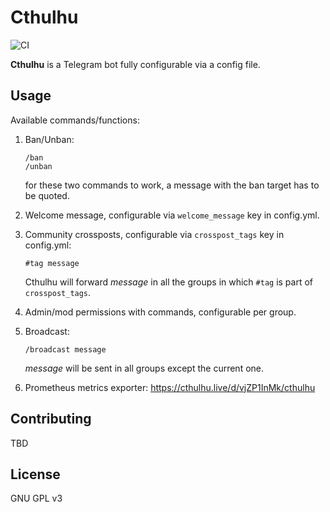 # Cthulhu

![CI](https://github.com/mmat11/cthulhu/workflows/CI/badge.svg)

**Cthulhu** is a Telegram bot fully configurable via a config file.

## Usage

Available commands/functions:

1.  Ban/Unban:

    ```
    /ban
    /unban
    ```

    for these two commands to work, a message with the ban target has to be quoted.

2.  Welcome message, configurable via `welcome_message` key in config.yml.

3.  Community crossposts, configurable via `crosspost_tags` key in config.yml:

    ```
    #tag message
    ```

    Cthulhu will forward _message_ in all the groups in which `#tag` is part of `crosspost_tags`.

4.  Admin/mod permissions with commands, configurable per group.

5.  Broadcast:

    ```
    /broadcast message
    ```

    _message_ will be sent in all groups except the current one.

6.  Prometheus metrics exporter: https://cthulhu.live/d/vjZP1InMk/cthulhu

## Contributing

TBD

## License

GNU GPL v3

